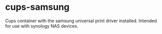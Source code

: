# cups-samsung
Cups container with the samsung universal print driver installed. Intended for use with synology NAS devices.
